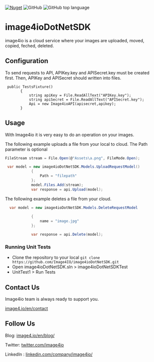 [![Nuget](https://img.shields.io/nuget/v/image4io.DotNet.svg)](https://www.nuget.org/packages/image4io.DotNet)
![GitHub](https://img.shields.io/github/license/Image4IO/image4ioDotNetSDK.svg)
![GitHub top language](https://img.shields.io/github/languages/top/Image4IO/image4ioDotNetSDK.svg)

# image4ioDotNetSDK

image4io is a cloud service where your images are uploaded, moved, copied, feched, deleted.

## Configuration

To send requests to API, APIKey.key and APISecret.key must be created first. Then, APIKey and APISecret should written into files.

 ```charp
  public TestsFixture()
        {
            string apiKey = File.ReadAllText("APIKey.key");
            string apiSecret = File.ReadAllText("APISecret.key");
            Api = new Image4ioAPI(apisecret,apikey);
        }
```

## Usage

With Image4io it is very easy to do an operation on your images.

The following example uploads a file from your local to cloud. The Path parameter is optional

```csharp
FileStream stream = File.Open(@"Assets\a.png", FileMode.Open);

 var model = new image4ioDotNetSDK.Models.UploadRequestModel()
            {
                Path = "filepath"
            };
            model.Files.Add(stream);  
            var response = api.Upload(model);
```

The following example deletes a file from your cloud.

```csharp
  var model = new image4ioDotNetSDK.Models.DeleteRequestModel
  
            {
                name = "image.jpg"
            };

            var response = api.Delete(model);
```

### Running Unit Tests

* Clone the repository to your local `git clone https://github.com/Image4IO/image4ioDotNetSDK.git`
* Open image4ioDotNetSDK.sln > image4ioDotNetSDKTest
* UnitTest1 > Run Tests

## Contact Us

Image4io team is always ready to support you.

[image4.io/en/contact](https://image4.io/en/contact)

## Follow Us

Blog: [image4.io/en/blog/](https://image4.io/en/blog/)

Twitter: [twitter.com/image4io](https://twitter.com/image4io)

LinkedIn : [linkedin.com/company/image4io/](https://www.linkedin.com/company/image4io/)
